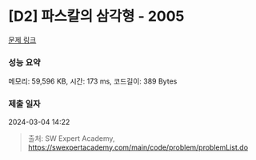 # [D2] 파스칼의 삼각형 - 2005 

[문제 링크](https://swexpertacademy.com/main/code/problem/problemDetail.do?contestProbId=AV5P0-h6Ak4DFAUq) 

### 성능 요약

메모리: 59,596 KB, 시간: 173 ms, 코드길이: 389 Bytes

### 제출 일자

2024-03-04 14:22



> 출처: SW Expert Academy, https://swexpertacademy.com/main/code/problem/problemList.do